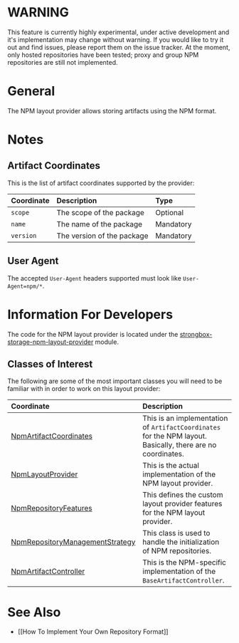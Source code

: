 # WARNING
This feature is currently highly experimental, under active development and it's implementation may change without warning. If you would like to try it out and find issues, please report them on the issue tracker. At the moment, only hosted repositories have been tested; proxy and group NPM repositories are still not implemented.

# General
The NPM layout provider allows storing artifacts using the NPM format.

# Notes

## Artifact Coordinates

This is the list of artifact coordinates supported by the provider:

| Coordinate   | Description                | Type      |
|:-------------|:---------------------------|:----------|
| `scope`      | The scope of the package   | Optional  |
| `name`       | The name of the package    | Mandatory |
| `version`    | The version of the package | Mandatory |

## User Agent

The accepted `User-Agent` headers supported must look like `User-Agent=npm/*`.

# Information For Developers

The code for the NPM layout provider is located under the [strongbox-storage-npm-layout-provider](https://github.com/strongbox/strongbox/tree/master/strongbox-storage/strongbox-storage-layout-providers/strongbox-storage-npm-layout-provider) module.

## Classes of Interest

The following are some of the most important classes you will need to be familiar with in order to work on this layout provider:

| Coordinate   | Description |
|:-------------|:------------|
| [NpmArtifactCoordinates](https://github.com/strongbox/strongbox/blob/master/strongbox-storage/strongbox-storage-layout-providers/strongbox-storage-npm-layout-provider/src/main/java/org/carlspring/strongbox/artifact/coordinates/NpmArtifactCoordinates.java) | This is an implementation of `ArtifactCoordinates` for the NPM layout. Basically, there are no coordinates. |
| [NpmLayoutProvider](https://github.com/strongbox/strongbox/blob/master/strongbox-storage/strongbox-storage-layout-providers/strongbox-storage-npm-layout-provider/src/main/java/org/carlspring/strongbox/providers/layout/NpmLayoutProvider.java) | This is the actual implementation of the NPM layout provider. |
| [NpmRepositoryFeatures](https://github.com/strongbox/strongbox/blob/master/strongbox-storage/strongbox-storage-layout-providers/strongbox-storage-npm-layout-provider/src/main/java/org/carlspring/strongbox/repository/NpmRepositoryFeatures.java) | This defines the custom layout provider features for the NPM layout provider. |
| [NpmRepositoryManagementStrategy](https://github.com/strongbox/strongbox/blob/master/strongbox-storage/strongbox-storage-layout-providers/strongbox-storage-npm-layout-provider/src/main/java/org/carlspring/strongbox/repository/NpmRepositoryManagementStrategy.java) | This class is used to handle the initialization of NPM repositories. |
| [NpmArtifactController](https://github.com/strongbox/strongbox/blob/master/strongbox-web-core/src/main/java/org/carlspring/strongbox/controllers/npm/NpmArtifactController.java) | This is the NPM-specific implementation of the `BaseArtifactController`. |

# See Also
* [[How To Implement Your Own Repository Format]]
